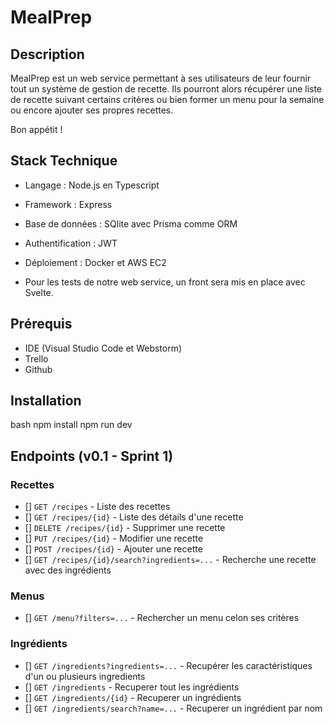# MealPrep

## Description

MealPrep est un web service permettant à ses utilisateurs de leur fournir tout un système de gestion de recette. Ils pourront alors récupérer une liste de recette suivant certains critères ou bien former un menu pour la semaine ou encore ajouter ses propres recettes.

Bon appétit !

## Stack Technique

- Langage : Node.js en Typescript
- Framework : Express
- Base de données : SQlite avec Prisma comme ORM
- Authentification : JWT
- Déploiement : Docker et AWS EC2

- Pour les tests de notre web service, un front sera mis en place avec Svelte.

## Prérequis

- IDE (Visual Studio Code et Webstorm)
- Trello
- Github

## Installation
bash
npm install
npm run dev

## Endpoints (v0.1 - Sprint 1)

### Recettes 
- []  `GET /recipes` - Liste des recettes
- []  `GET /recipes/{id}` - Liste des détails d'une recette
- []  `DELETE /recipes/{id}` - Supprimer une recette
- []  `PUT /recipes/{id}` - Modifier une recette
- []  `POST /recipes/{id}` - Ajouter une recette
- []  `GET /recipes/{id}/search?ingredients=...` - Recherche une recette avec des ingrédients

### Menus
- []  `GET /menu?filters=...` - Rechercher un menu celon ses critères

### Ingrédients
- []  `GET /ingredients?ingredients=...` - Recupérer les caractéristiques d'un ou plusieurs ingredients
- []  `GET /ingredients` - Recuperer tout les ingrédients
- []  `GET /ingredients/{id}` - Recuperer un ingrédients
- []  `GET /ingredients/search?name=...` - Recuperer un ingrédient par nom
